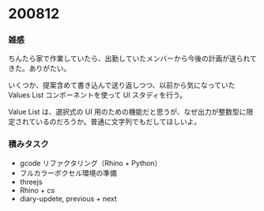 # 200812  

### 雑感  

ちんたら家で作業していたら、出勤していたメンバーから今後の計画が送られてきた。ありがたい。  

いくつか、提案含めて書き込んで送り返しつつ、以前から気になっていた Values List コンポーネントを使って UI スタディを行う。  

Value List は、選択式の UI 用のための機能だと思うが、なぜ出力が整数型に限定されているのだろうか。普通に文字列でもだしてほしいよ。  

### 積みタスク  

- gcode リファクタリング（Rhino + Python）  
- フルカラーボクセル環境の準備  
- threejs  
- Rhino + cs  
- diary-updete, previous + next  
